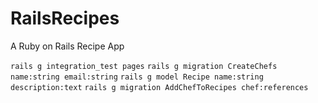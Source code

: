 # RailsRecipes
A Ruby on Rails Recipe App

`rails g integration_test pages`
`rails g migration CreateChefs name:string email:string`
`rails g model Recipe name:string description:text`
`rails g migration AddChefToRecipes chef:references`

